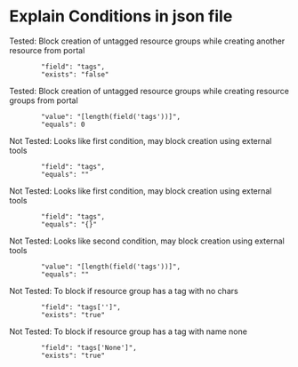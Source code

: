 # Explain Conditions in json file

Tested: Block creation of untagged resource groups while creating another resource from portal

            "field": "tags",
            "exists": "false"
Tested: Block creation of untagged resource groups while creating resource groups from portal

            "value": "[length(field('tags'))]",
            "equals": 0

Not Tested: Looks like first condition, may block creation using external tools

            "field": "tags",
            "equals": ""

Not Tested: Looks like first condition, may block creation using external tools

            "field": "tags",
            "equals": "{}"

Not Tested: Looks like second condition, may block creation using external tools

            "value": "[length(field('tags'))]",
            "equals": ""

Not Tested: To block if resource group has a tag with no chars

            "field": "tags['']",
            "exists": "true"

Not Tested: To block if resource group has a tag with name none

            "field": "tags['None']",
            "exists": "true"
